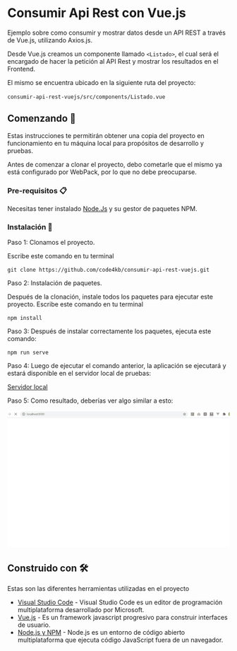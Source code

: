 # Consumir Api Rest con Vue.js

Ejemplo sobre como consumir y mostrar datos desde un API REST a través de Vue.js, utilizando Axios.js. 

Desde Vue.js creamos un componente llamado `<Listado>`, el cual será el encargado de hacer la petición al API Rest y mostrar los resultados en el Frontend.

El mismo se encuentra ubicado en la siguiente ruta del proyecto:

`consumir-api-rest-vuejs/src/components/Listado.vue`


## Comenzando 🚀

Estas instrucciones te permitirán obtener una copia del proyecto en funcionamiento en tu máquina local para propósitos de desarrollo y pruebas.

Antes de comenzar a clonar el proyecto, debo cometarle que el mismo ya está configurado por WebPack, por lo que no debe preocuparse.


### Pre-requisitos 📋

Necesitas tener instalado [Node.Js](https://nodejs.org/en/download/) y su gestor de paquetes NPM.

### Instalación 🔧

Paso 1: Clonamos el proyecto.

Escribe este comando en tu terminal

```
git clone https://github.com/code4kb/consumir-api-rest-vuejs.git
```

Paso 2:  Instalación de paquetes.

Después de la clonación, instale todos los paquetes para ejecutar este proyecto. Escribe este comando en tu terminal

```
npm install
```

Paso 3: Después de instalar correctamente los paquetes, ejecuta este comando:

```
npm run serve
```

Paso 4: Luego de ejecutar el comando anterior, la aplicación se ejecutará y estará disponible en el servidor local de pruebas:

[Servidor local](http://localhost:8080)


Paso 5: Como resultado, deberías ver algo similar a esto:



![GitHub repo](https://raw.githubusercontent.com/code4kb/consumir-api-rest-vuejs/master/src/assets/repo_github_vuejs.gif "Repo")


## Construido con 🛠️

Estas son las diferentes herramientas utilizadas en el proyecto

* [Visual Studio Code](https://code.visualstudio.com/) - Visual Studio Code es un editor de programación multiplataforma desarrollado por Microsoft.
* [Vue.js](https://vuejs.org/) - Es un framework javascript progresivo para construir interfaces de usuario.
* [Node.js y NPM](https://nodejs.org/es/) - Node.js es un entorno de código abierto multiplataforma que ejecuta código JavaScript fuera de un navegador.
